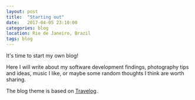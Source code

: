 ```yaml
---
layout: post
title:  "Starting out"
date:   2017-04-05 23:10:00
categories: blog
location: Rio de Janeiro, Brazil
tags: blog
---
```


It's time to start my own blog!

Here I will write about my software development findings, photography tips and ideas, music I like, or maybe some random thoughts I think are worth sharing.

The blog theme is based on [Travelog](https://github.com/rowanoulton/travelog-theme).